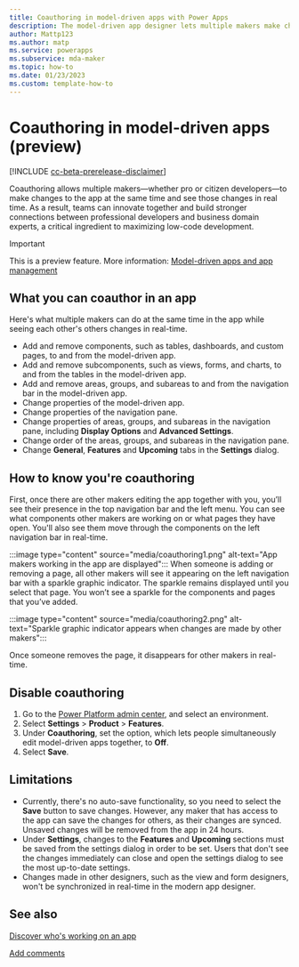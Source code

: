 ```yaml
---
title: Coauthoring in model-driven apps with Power Apps
description: The model-driven app designer lets multiple makers make changes to an app at the same time.
author: Mattp123
ms.author: matp
ms.service: powerapps
ms.subservice: mda-maker
ms.topic: how-to 
ms.date: 01/23/2023
ms.custom: template-how-to
---
```

# Coauthoring in model-driven apps (preview)

[!INCLUDE [cc-beta-prerelease-disclaimer](../../includes/cc-beta-prerelease-disclaimer.md)]

Coauthoring allows multiple makers—whether pro or citizen developers—to make changes to the app at the same time and see those changes in real time. As a result, teams can innovate together and build stronger connections between professional developers and business domain experts, a critical ingredient to maximizing low-code development. 

> [!IMPORTANT]
> This is a preview feature. More information: [Model-driven apps and app management](../powerapps-preview-program.md#model-driven-apps-and-app-management)

## What you can coauthor in an app

Here's what multiple makers can do at the same time in the app while seeing each other's others changes in real-time.

- Add and remove components, such as tables, dashboards, and custom pages, to and from the model-driven app.
- Add and remove subcomponents, such as views, forms, and charts, to and from the tables in the model-driven app.
- Add and remove areas, groups, and subareas to and from the navigation bar in the model-driven app.
- Change properties of the model-driven app.
- Change properties of the navigation pane.
- Change properties of areas, groups, and subareas in the navigation pane, including **Display Options** and **Advanced Settings**.
- Change order of the areas, groups, and subareas in the navigation pane.
- Change **General**, **Features** and **Upcoming** tabs in the **Settings** dialog.  

## How to know you're coauthoring

First, once there are other makers editing the app together with you, you’ll see their presence in the top navigation bar and the left menu. You can see what components other makers are working on or what pages they have open. You'll also see them move through the components on the left navigation bar in real-time.

:::image type="content" source="media/coauthoring1.png" alt-text="App makers working in the app are displayed":::
When someone is adding or removing a page, all other makers will see it appearing on the left navigation bar with a sparkle graphic indicator. The sparkle remains displayed until you select that page. You won’t see a sparkle for the components and pages that you’ve added.

:::image type="content" source="media/coauthoring2.png" alt-text="Sparkle graphic indicator appears when changes are made by other makers":::

Once someone removes the page, it disappears for other makers in real-time.

## Disable coauthoring

1. Go to the [Power Platform admin center](https://admin.powerplatform.microsoft.com/environments/), and select an environment.
1. Select **Settings** > **Product** > **Features**. 
1. Under **Coauthoring**, set the option, which lets people simultaneously edit model-driven apps together, to **Off**.
1. Select **Save**.

## Limitations

- Currently, there's no auto-save functionality, so you need to select the **Save** button to save changes. However, any maker that has access to the app can save the changes for others, as their changes are synced. Unsaved changes will be removed from the app in 24 hours.
- Under **Settings**, changes to the **Features** and **Upcoming** sections must be saved from the settings dialog in order to be set. Users that don't see the changes immediately can close and open the settings dialog to see the most up-to-date settings.
- Changes made in other designers, such as the view and form designers, won't be synchronized in real-time in the modern app designer.


## See also

[Discover who's working on an app](copresence.md)

[Add comments](comments.md)
